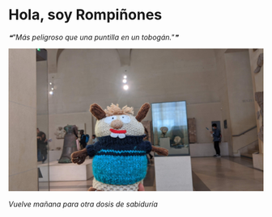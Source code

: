 # Hola, soy Rompiñones

<!--STARTS_HERE_QUOTE_README-->
<i>❝"Más peligroso que una puntilla en un tobogán."❞</i>
<!--ENDS_HERE_QUOTE_README-->

<!--START_SECTION:update_image-->
![alt text](https://raw.githubusercontent.com/focaalvarez/rompinones/main/.github/images/IMG_20220430_120411.jpg?raw=true)
<!--END_SECTION:update_image-->

*Vuelve mañana para otra dosis de sabiduría*

